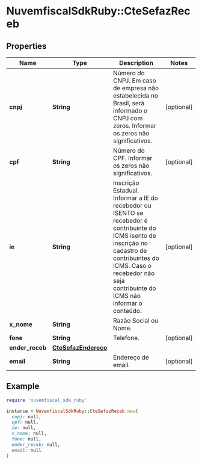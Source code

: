 # NuvemfiscalSdkRuby::CteSefazReceb

## Properties

| Name | Type | Description | Notes |
| ---- | ---- | ----------- | ----- |
| **cnpj** | **String** | Número do CNPJ.  Em caso de empresa não estabelecida no Brasil, será informado o CNPJ com zeros.  Informar os zeros não significativos. | [optional] |
| **cpf** | **String** | Número do CPF.  Informar os zeros não significativos. | [optional] |
| **ie** | **String** | Inscrição Estadual.  Informar a IE do recebedor ou ISENTO se recebedor é contribuinte do ICMS isento de inscrição no cadastro de contribuintes do ICMS. Caso o recebedor não seja contribuinte do ICMS não informar o conteúdo. | [optional] |
| **x_nome** | **String** | Razão Social ou Nome. |  |
| **fone** | **String** | Telefone. | [optional] |
| **ender_receb** | [**CteSefazEndereco**](CteSefazEndereco.md) |  |  |
| **email** | **String** | Endereço de email. | [optional] |

## Example

```ruby
require 'nuvemfiscal_sdk_ruby'

instance = NuvemfiscalSdkRuby::CteSefazReceb.new(
  cnpj: null,
  cpf: null,
  ie: null,
  x_nome: null,
  fone: null,
  ender_receb: null,
  email: null
)
```

